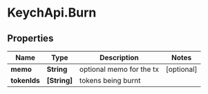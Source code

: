 # KeychApi.Burn

## Properties

Name | Type | Description | Notes
------------ | ------------- | ------------- | -------------
**memo** | **String** | optional memo for the tx | [optional] 
**tokenIds** | **[String]** | tokens being burnt | 


